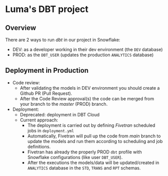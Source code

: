 # Luma's DBT project

## Overview
There are 2 ways to run *dbt* in our project in Snowflake:
- DEV:  as a developer working in their dev environment (the `DEV` database)
- PROD: as the `DBT_USER` (updates the production `ANALYTICS` database)

## Deployment in Production
- Code review:
  - After validating the models in DEV environment you should create a Github PR (Pull Request). 
  - After the Code Review approval(s) the code can be merged from your branch to the _master_ (PROD) branch.
- Deployment:
  - Deprecated: deployment in DBT Cloud
  - Current approach:
    - The deployment is carried out by defining *Fivetran* scheduled jobs in `deployment.yml`
    - Automatically, Fivetran will pull up the code from _main_ branch to update the models and run them according to scheduling and job definitions.
    - Fivetran has already the properly PROD `dbt` profile with Snowflake configurations (like user `DBT_USER`).
    - After the executions the models/data will be updated/created in `ANALYTICS` database in the `STD`, `TRANS` and `RPT` schemas.

